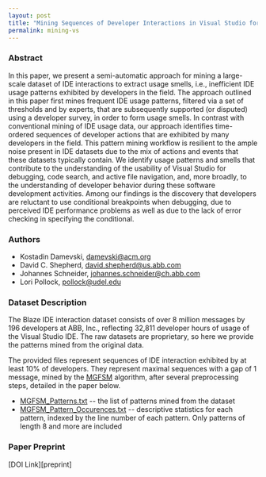 ```yaml
---
layout: post
title: "Mining Sequences of Developer Interactions in Visual Studio for Usage Smells"
permalink: mining-vs
---
```


### Abstract

In this paper, we present a semi-automatic approach for mining a large-scale dataset of IDE interactions to extract usage
smells, i.e., inefficient IDE usage patterns exhibited by developers in the field. The approach outlined in this paper first mines frequent
IDE usage patterns, filtered via a set of thresholds and by experts, that are subsequently supported (or disputed) using a developer
survey, in order to form usage smells. In contrast with conventional mining of IDE usage data, our approach identifies time-ordered
sequences of developer actions that are exhibited by many developers in the field. This pattern mining workflow is resilient to the ample
noise present in IDE datasets due to the mix of actions and events that these datasets typically contain. We identify usage patterns and
smells that contribute to the understanding of the usability of Visual Studio for debugging, code search, and active file navigation, and,
more broadly, to the understanding of developer behavior during these software development activities. Among our findings is the
discovery that developers are reluctant to use conditional breakpoints when debugging, due to perceived IDE performance problems
as well as due to the lack of error checking in specifying the conditional.

### Authors

- Kostadin Damevski, <damevski@acm.org>
- David C. Shepherd, <david.shepherd@us.abb.com>
- Johannes Schneider, <johannes.schneider@ch.abb.com>
- Lori Pollock, <pollock@udel.edu>

### Dataset Description

The Blaze IDE interaction dataset consists of over 8 million
messages by 196 developers at ABB, Inc., reflecting 32,811
developer hours of usage of the Visual Studio IDE. The raw
datasets are proprietary, so here we provide the patterns
mined from the original data. 

The provided files represent sequences of IDE interaction exhibited
by at least 10% of developers. They represent maximal sequences with
a gap of 1 message, mined by the [MGFSM][mgfsm] algorithm, after several 
preprocessing steps, detailed in the paper below.

- [MGFSM_Patterns.txt][patterns] -- the list of patterns mined from the dataset
- [MGFSM_Pattern_Occurences.txt][occurences] -- descriptive statistics for each pattern, indexed by the line number of each pattern. Only patterns of length 8 and more are included

### Paper Preprint

[DOI Link][preprint]

[prepring]: http://dx.doi.org/10.1109/TSE.2016.2592905
[mgfsm]: https://github.com/uma-pi1/mgfsm
[patterns]: /datasets/mining-vs/MGFSM_Patterns.txt
[occurences]: /datasets/mining-vs/MGFSM_Pattern_Occurences.txt
